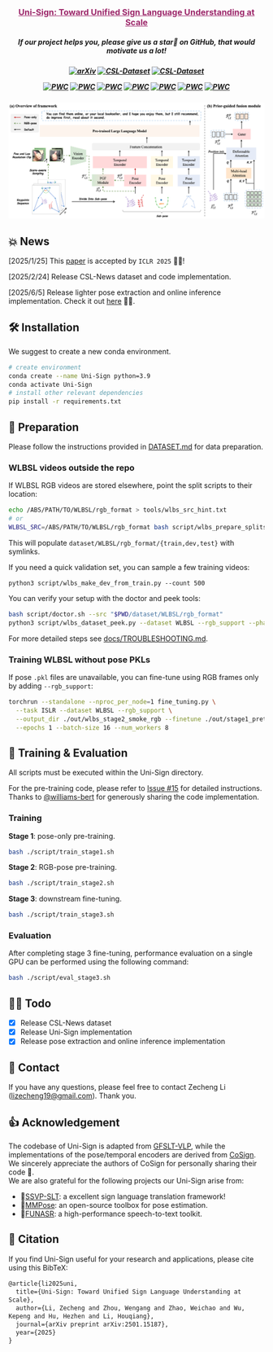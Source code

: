 <h3 align="center"><a href="" style="color:#9C276A">
Uni-Sign: Toward Unified Sign Language Understanding at Scale</a></h3>
<h5 align="center"> 
If our project helps you, please give us a star🌟 on GitHub, that would motivate us a lot!
</h2>

<h5 align="center">

[![arXiv](https://img.shields.io/badge/Arxiv-2501.15187-AD1C18.svg?logo=arXiv)](https://arxiv.org/abs/2501.15187) 
[![CSL-Dataset](https://img.shields.io/badge/HuggingFace🤗-%20CSL%20News-blue.svg)](https://huggingface.co/datasets/ZechengLi19/CSL-News)
[![CSL-Dataset](https://img.shields.io/badge/BaiDu☁-%20CSL%20News-green.svg)](https://pan.baidu.com/s/17W6kIreNMHYtD4y2llKmDg?pwd=ncvo) 

[![PWC](https://img.shields.io/endpoint.svg?url=https://paperswithcode.com/badge/uni-sign-toward-unified-sign-language/sign-language-recognition-on-ms-asl)](https://paperswithcode.com/sota/sign-language-recognition-on-ms-asl?p=uni-sign-toward-unified-sign-language)
[![PWC](https://img.shields.io/endpoint.svg?url=https://paperswithcode.com/badge/uni-sign-toward-unified-sign-language/sign-language-recognition-on-wlasl100)](https://paperswithcode.com/sota/sign-language-recognition-on-wlasl100?p=uni-sign-toward-unified-sign-language)
[![PWC](https://img.shields.io/endpoint.svg?url=https://paperswithcode.com/badge/uni-sign-toward-unified-sign-language/sign-language-recognition-on-wlasl-2000)](https://paperswithcode.com/sota/sign-language-recognition-on-wlasl-2000?p=uni-sign-toward-unified-sign-language)
[![PWC](https://img.shields.io/endpoint.svg?url=https://paperswithcode.com/badge/uni-sign-toward-unified-sign-language/sign-language-recognition-on-csl-daily)](https://paperswithcode.com/sota/sign-language-recognition-on-csl-daily?p=uni-sign-toward-unified-sign-language)
[![PWC](https://img.shields.io/endpoint.svg?url=https://paperswithcode.com/badge/uni-sign-toward-unified-sign-language/gloss-free-sign-language-translation-on-csl)](https://paperswithcode.com/sota/gloss-free-sign-language-translation-on-csl?p=uni-sign-toward-unified-sign-language)
[![PWC](https://img.shields.io/endpoint.svg?url=https://paperswithcode.com/badge/uni-sign-toward-unified-sign-language/gloss-free-sign-language-translation-on-2)](https://paperswithcode.com/sota/gloss-free-sign-language-translation-on-2?p=uni-sign-toward-unified-sign-language)
[![PWC](https://img.shields.io/endpoint.svg?url=https://paperswithcode.com/badge/uni-sign-toward-unified-sign-language/gloss-free-sign-language-translation-on-3)](https://paperswithcode.com/sota/gloss-free-sign-language-translation-on-3?p=uni-sign-toward-unified-sign-language)
</h5>

![Uni-Sign](docs/framework.png)

## 💥 News
[2025/1/25] This [paper](https://openreview.net/pdf?id=0Xt7uT04cQ) is accepted by `ICLR 2025` 🎉🎉!

[2025/2/24] Release CSL-News dataset and code implementation.

[2025/6/5] Release lighter pose extraction and online inference implementation. Check it out [here](./demo/README.md) 🎊🎊. 

## 🛠️ Installation
We suggest to create a new conda environment. 
```bash
# create environment
conda create --name Uni-Sign python=3.9
conda activate Uni-Sign
# install other relevant dependencies
pip install -r requirements.txt
```

## 📖 Preparation
Please follow the instructions provided in [DATASET.md](./docs/DATASET.md) for data preparation.

### WLBSL videos outside the repo
If WLBSL RGB videos are stored elsewhere, point the split scripts to their location:

```bash
echo /ABS/PATH/TO/WLBSL/rgb_format > tools/wlbs_src_hint.txt
# or
WLBSL_SRC=/ABS/PATH/TO/WLBSL/rgb_format bash script/wlbs_prepare_splits.sh
```

This will populate `dataset/WLBSL/rgb_format/{train,dev,test}` with symlinks.

If you need a quick validation set, you can sample a few training videos:

```
python3 script/wlbs_make_dev_from_train.py --count 500
```

You can verify your setup with the doctor and peek tools:

```bash
bash script/doctor.sh --src "$PWD/dataset/WLBSL/rgb_format"
python3 script/wlbs_dataset_peek.py --dataset WLBSL --rgb_support --phase train
```

For more detailed steps see [docs/TROUBLESHOOTING.md](docs/TROUBLESHOOTING.md).

### Training WLBSL without pose PKLs
If pose `.pkl` files are unavailable, you can fine-tune using RGB frames only by adding `--rgb_support`:

```bash
torchrun --standalone --nproc_per_node=1 fine_tuning.py \
  --task ISLR --dataset WLBSL --rgb_support \
  --output_dir ./out/wlbs_stage2_smoke_rgb --finetune ./out/stage1_pretraining/best_checkpoint.pth \
  --epochs 1 --batch-size 16 --num_workers 8
```

## 🔨 Training & Evaluation
All scripts must be executed within the Uni-Sign directory. 

For the pre-training code, please refer to [Issue #15](https://github.com/ZechengLi19/Uni-Sign/issues/15) for detailed instructions. Thanks to [@williams-bert](https://github.com/williams-bert) for generously sharing the code implementation.
### Training
**Stage 1**: pose-only pre-training.
```bash
bash ./script/train_stage1.sh
```
**Stage 2**: RGB-pose pre-training.
```bash
bash ./script/train_stage2.sh
```
**Stage 3**: downstream fine-tuning.
```bash
bash ./script/train_stage3.sh
```

### Evaluation
After completing stage 3 fine-tuning, performance evaluation on a single GPU can be performed using the following command:
```bash
bash ./script/eval_stage3.sh
```

## 👨‍💻 Todo
- [x] Release CSL-News dataset
- [x] Release Uni-Sign implementation 
- [x] Release pose extraction and online inference implementation

## 📮 Contact
If you have any questions, please feel free to contact Zecheng Li (lizecheng19@gmail.com). Thank you.

## 👍 Acknowledgement
The codebase of Uni-Sign is adapted from [GFSLT-VLP](https://github.com/zhoubenjia/GFSLT-VLP), while the implementations of the pose/temporal encoders are derived from [CoSign](https://openaccess.thecvf.com/content/ICCV2023/papers/Jiao_CoSign_Exploring_Co-occurrence_Signals_in_Skeleton-based_Continuous_Sign_Language_Recognition_ICCV_2023_paper.pdf). We sincerely appreciate the authors of CoSign for personally sharing their code 🙏. \
We are also grateful for the following projects our Uni-Sign arise from:
* 🤟[SSVP-SLT](https://github.com/facebookresearch/ssvp_slt): a excellent sign language translation framework! 
* 🏃️[MMPose](https://github.com/open-mmlab/mmpose): an open-source toolbox for pose estimation.
* 🤠[FUNASR](https://github.com/modelscope/FunASR): a high-performance speech-to-text toolkit.


## 📑 Citation
If you find Uni-Sign useful for your research and applications, please cite using this BibTeX:
```
@article{li2025uni,
  title={Uni-Sign: Toward Unified Sign Language Understanding at Scale},
  author={Li, Zecheng and Zhou, Wengang and Zhao, Weichao and Wu, Kepeng and Hu, Hezhen and Li, Houqiang},
  journal={arXiv preprint arXiv:2501.15187},
  year={2025}
}
```